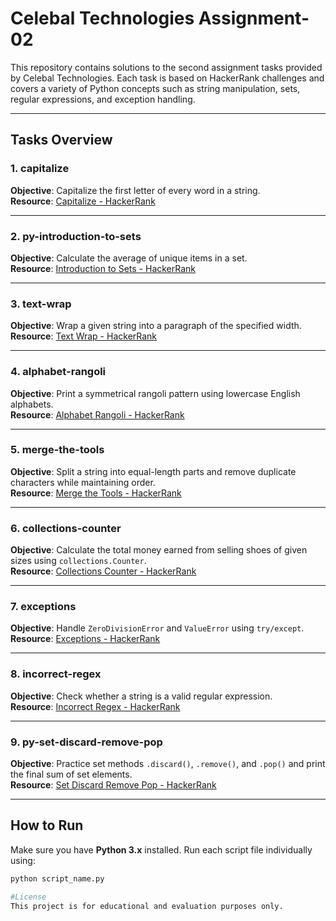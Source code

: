 # Celebal Technologies Assignment-02

This repository contains solutions to the second assignment tasks provided by Celebal Technologies. Each task is based on HackerRank challenges and covers a variety of Python concepts such as string manipulation, sets, regular expressions, and exception handling.

---

## Tasks Overview

### 1. capitalize
**Objective**: Capitalize the first letter of every word in a string.  
**Resource**: [Capitalize - HackerRank](https://www.hackerrank.com/challenges/capitalize/problem?isFullScreen=true)

---

### 2. py-introduction-to-sets
**Objective**: Calculate the average of unique items in a set.  
**Resource**: [Introduction to Sets - HackerRank](https://www.hackerrank.com/challenges/py-introduction-to-sets/problem?isFullScreen=true)

---

### 3. text-wrap
**Objective**: Wrap a given string into a paragraph of the specified width.  
**Resource**: [Text Wrap - HackerRank](https://hackerrank.com/challenges/text-wrap/problem?isFullScreen=true)

---

### 4. alphabet-rangoli
**Objective**: Print a symmetrical rangoli pattern using lowercase English alphabets.  
**Resource**: [Alphabet Rangoli - HackerRank](https://www.hackerrank.com/challenges/alphabet-rangoli/problem?isFullScreen=true)

---

### 5. merge-the-tools
**Objective**: Split a string into equal-length parts and remove duplicate characters while maintaining order.  
**Resource**: [Merge the Tools - HackerRank](https://www.hackerrank.com/challenges/merge-the-tools/problem?isFullScreen=true)

---

### 6. collections-counter
**Objective**: Calculate the total money earned from selling shoes of given sizes using `collections.Counter`.  
**Resource**: [Collections Counter - HackerRank](https://www.hackerrank.com/challenges/collections-counter/problem?isFullScreen=true)

---

### 7. exceptions
**Objective**: Handle `ZeroDivisionError` and `ValueError` using `try/except`.  
**Resource**: [Exceptions - HackerRank](https://www.hackerrank.com/challenges/exceptions/problem?isFullScreen=true)

---

### 8. incorrect-regex
**Objective**: Check whether a string is a valid regular expression.  
**Resource**: [Incorrect Regex - HackerRank](https://www.hackerrank.com/challenges/incorrect-regex/problem?isFullScreen=true)

---

### 9. py-set-discard-remove-pop
**Objective**: Practice set methods `.discard()`, `.remove()`, and `.pop()` and print the final sum of set elements.  
**Resource**: [Set Discard Remove Pop - HackerRank](https://www.hackerrank.com/challenges/py-set-discard-remove-pop/problem?isFullScreen=true)

---

## How to Run

Make sure you have **Python 3.x** installed. Run each script file individually using:

```bash
python script_name.py

#License
This project is for educational and evaluation purposes only.
